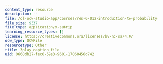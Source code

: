 ```yaml
---
content_type: resource
description: ''
file: /ol-ocw-studio-app/courses/res-6-012-introduction-to-probability-spring-2018/0668db27fec659e3960117060456d742_TbRh71BMJvw.vtt
file_size: 9337
file_type: application/x-subrip
learning_resource_types: []
license: https://creativecommons.org/licenses/by-nc-sa/4.0/
ocw_type: OCWFile
resourcetype: Other
title: 3play caption file
uid: 0668db27-fec6-59e3-9601-17060456d742
---
```

